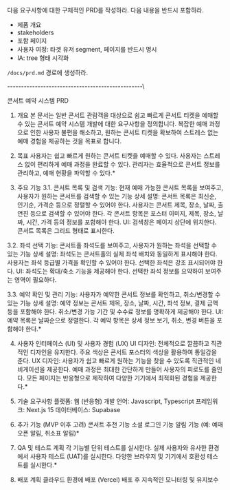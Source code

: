 다음 요구사항에 대한 구체적인 PRD를 작성하라.
  다음 내용을 반드시 포함하라.

  - 제품 개요
  - stakeholders
  - 포함 페이지
  - 사용자 여정: 타겟 유저 segment, 페이지를 반드시 명시
  - IA: tree 형태 시각화

  `/docs/prd.md` 경로에 생성하라.

  -------------------------------------------------\
  
  콘서트 예약 시스템 PRD
1. 개요
본 문서는 일반 콘서트 관람객을 대상으로 쉽고 빠르게 콘서트 티켓을 예매할 수 있는 콘서트 예약 시스템 개발에 대한 요구사항을 정의합니다. 복잡한 예매 과정으로 인한 사용자 불편을 해소하고, 원하는 콘서트 티켓을 확보하여 스트레스 없는 예매 경험을 제공하는 것을 목표로 합니다.

2. 목표
사용자는 쉽고 빠르게 원하는 콘서트 티켓을 예매할 수 있다.
사용자는 스트레스 없이 편리하게 예매 과정을 완료할 수 있다.
관리자는 효율적으로 콘서트 정보를 관리하고, 예매 현황을 파악할 수 있다.*

3. 주요 기능
3.1. 콘서트 목록 및 검색
기능: 현재 예매 가능한 콘서트 목록을 보여주고, 사용자가 원하는 콘서트를 검색할 수 있는 기능
상세 설명:
콘서트 목록은 최신순, 인기순, 가격순 등으로 정렬할 수 있어야 한다.
사용자는 콘서트 제목, 장소, 날짜, 출연진 등으로 검색할 수 있어야 한다.
각 콘서트 항목은 포스터 이미지, 제목, 장소, 날짜, 시간, 가격 등의 정보를 포함해야 한다.
UI:
검색창은 페이지 상단에 위치한다.
콘서트 목록은 그리드 형태로 표시한다.

3.2. 좌석 선택
기능: 콘서트홀 좌석도를 보여주고, 사용자가 원하는 좌석을 선택할 수 있는 기능
상세 설명:
좌석도는 콘서트홀의 실제 좌석 배치와 동일하게 표시해야 한다.
사용자는 좌석 등급별 가격을 확인할 수 있어야 한다.
선택한 좌석은 강조 표시되어야 한다.
UI:
좌석도는 확대/축소 기능을 제공해야 한다.
선택한 좌석 정보를 요약하여 보여주는 영역이 필요하다.

3.3. 예약 확인 및 관리
기능: 사용자가 예약한 콘서트 정보를 확인하고, 취소/변경할 수 있는 기능
상세 설명:
예약 정보는 콘서트 제목, 장소, 날짜, 시간, 좌석 정보, 결제 금액 등을 포함해야 한다.
취소/변경 가능 기간 및 수수료 정보를 명확하게 제공해야 한다.
UI:
예약 목록은 날짜순으로 정렬한다.
각 예약 항목은 상세 정보 보기, 취소, 변경 버튼을 포함해야 한다.*

4. 사용자 인터페이스 (UI) 및 사용자 경험 (UX)
UI 디자인:
전체적으로 깔끔하고 직관적인 디자인을 유지한다.
주요 색상은 콘서트 포스터의 색상을 활용하여 통일감을 준다.
UX 디자인:
사용자가 쉽고 빠르게 원하는 기능을 찾을 수 있도록 직관적인 네비게이션을 제공한다.
예매 과정은 최대한 간단하게 만들어 사용자의 피로도를 줄인다.
모든 페이지는 반응형으로 제작하여 다양한 기기에서 최적화된 경험을 제공한다.*

5. 기술 요구사항
플랫폼: 웹 (반응형)
개발 언어: Javascript, Typescript
프레임워크: Next.js 15
데이터베이스: Supabase

6. 추가 기능 (MVP 이후 고려)
콘서트 추천 기능
소셜 로그인 기능
알림 기능 (예: 예매 오픈 알림, 취소표 알림)*

7. QA 및 테스트 계획
각 기능별 단위 테스트를 실시한다.
실제 사용자와 유사한 환경에서 사용자 테스트 (UAT)를 실시한다.
다양한 브라우저 및 기기에서 호환성 테스트를 실시한다.*

8. 배포 계획
클라우드 환경에 배포 (Vercel)
배포 후 지속적인 모니터링 및 유지보수